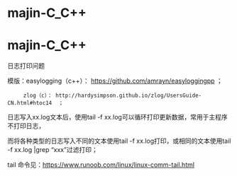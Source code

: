 # majin-C_C++

# majin-C_C++

日志打印问题


模版：easylogging（c++）： https://github.com/amrayn/easyloggingpp  ；

         zlog（c）： http://hardysimpson.github.io/zlog/UsersGuide-CN.html#htoc14  ；

日志写入xx.log文本后，使用tail -f xx.log可以循环打印更新数据，常用于主程序不打印日志，

而将各种类型的日志写入不同的文本使用tail -f xx.log打印，或相同的文本使用tail -f xx.log |grep “xxx”过滤打印；

tail 命令见：https://www.runoob.com/linux/linux-comm-tail.html
